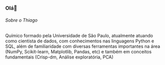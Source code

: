 ### Olá👋


###### Sobre o Thiago
Químico formado pela Universidade de São Paulo, atualmente atuando como cientista de dados, com conhecimentos nas linguagens Python e SQL, além de familiaridade com diversas ferramentas importantes na área (NumPy, Scikit-learn, Matplotlib, Pandas, etc) e também em conceitos fundamentais (Crisp-dm, Análise exploratória, PCA) 
<!--
**ThiagoVieira96/ThiagoVieira96** is a ✨ _special_ ✨ repository because its `README.md` (this file) appears on your GitHub profile.

Here are some ideas to get you started:

- 🔭 I’m currently working on ...
- 🌱 I’m currently learning ...
- 👯 I’m looking to collaborate on ...
- 🤔 I’m looking for help with ...
- 💬 Ask me about ...
- 📫 How to reach me: ...
- 😄 Pronouns: ...
- ⚡ Fun fact: ...
-->
